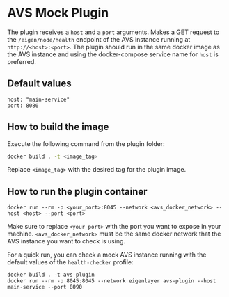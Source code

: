 # AVS Mock Plugin

The plugin receives a `host` and a `port` arguments. Makes a GET request to the `/eigen/node/health` endpoint of the AVS instance running at `http://<host>:<port>`. The plugin should run in the same docker image as the AVS instance and using the docker-compose service name for `host` is preferred.

## Default values

```
host: "main-service"
port: 8080
```

## How to build the image

Execute the following command from the plugin folder:

```bash
docker build . -t <image_tag>
```

Replace `<image_tag>` with the desired tag for the plugin image.

## How to run the plugin container

```
docker run --rm -p <your_port>:8045 --network <avs_docker_network> --host <host> --port <port>
```

Make sure to replace `<your_port>` with the port you want to expose in your machine. `<avs_docker_network>` must be the same docker network that the AVS instance you want to check is using.

For a quick run, you can check a mock AVS instance running with the default values of the `health-checker` profile:

```
docker build . -t avs-plugin
docker run --rm -p 8045:8045 --network eigenlayer avs-plugin --host main-service --port 8090
```